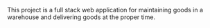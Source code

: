 This project is a full stack web application for maintaining goods in a warehouse and delivering goods at the proper time.
